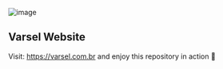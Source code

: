 ![image](https://user-images.githubusercontent.com/85264247/158012568-e39c712b-3da0-46bc-8034-58258d223741.png)


## Varsel Website
Visit: https://varsel.com.br and enjoy this repository in action 💜
